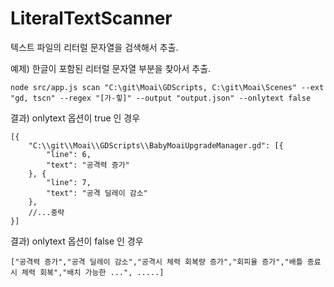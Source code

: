 # LiteralTextScanner
텍스트 파일의 리터럴 문자열을 검색해서 추출.

예제) 한글이 포함된 리터럴 문자열 부분을 찾아서 추출.
```
node src/app.js scan "C:\git\Moai\GDScripts, C:\git\Moai\Scenes" --ext "gd, tscn" --regex "[가-힣]" --output "output.json" --onlytext false
```

결과) onlytext 옵션이 true 인 경우
```
[{
    "C:\\git\\Moai\\GDScripts\\BabyMoaiUpgradeManager.gd": [{
        "line": 6,
        "text": "공격력 증가"
    }, {
        "line": 7,
        "text": "공격 딜레이 감소"
    },
    //...중략
}]
```

결과) onlytext 옵션이 false 인 경우
```
["공격력 증가","공격 딜레이 감소","공격시 체력 회복량 증가","회피율 증가","배틀 종료시 체력 회복","배치 가능한 ...", .....]
```